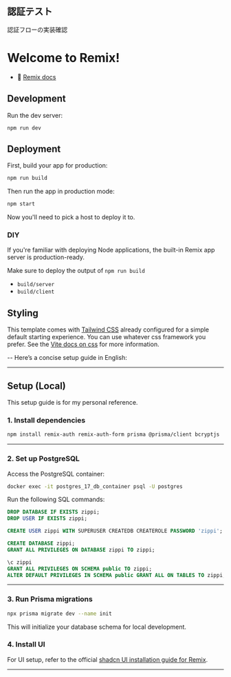 ## 認証テスト

認証フローの実装確認　

# Welcome to Remix!

- 📖 [Remix docs](https://remix.run/docs)

## Development

Run the dev server:

```shellscript
npm run dev
```

## Deployment

First, build your app for production:

```sh
npm run build
```

Then run the app in production mode:

```sh
npm start
```

Now you'll need to pick a host to deploy it to.

### DIY

If you're familiar with deploying Node applications, the built-in Remix app server is production-ready.

Make sure to deploy the output of `npm run build`

- `build/server`
- `build/client`

## Styling

This template comes with [Tailwind CSS](https://tailwindcss.com/) already configured for a simple default starting experience. You can use whatever css framework you prefer. See the [Vite docs on css](https://vitejs.dev/guide/features.html#css) for more information.

--
Here’s a concise setup guide in English:

---

## Setup (Local)

This setup guide is for my personal reference.

### 1. Install dependencies

```sh
npm install remix-auth remix-auth-form prisma @prisma/client bcryptjs
```

---

### 2. Set up PostgreSQL

Access the PostgreSQL container:

```sh
docker exec -it postgres_17_db_container psql -U postgres
```

Run the following SQL commands:

```sql
DROP DATABASE IF EXISTS zippi;
DROP USER IF EXISTS zippi;

CREATE USER zippi WITH SUPERUSER CREATEDB CREATEROLE PASSWORD 'zippi';

CREATE DATABASE zippi;
GRANT ALL PRIVILEGES ON DATABASE zippi TO zippi;

\c zippi
GRANT ALL PRIVILEGES ON SCHEMA public TO zippi;
ALTER DEFAULT PRIVILEGES IN SCHEMA public GRANT ALL ON TABLES TO zippi;
```

---

### 3. Run Prisma migrations

```sh
npx prisma migrate dev --name init
```

This will initialize your database schema for local development.
### 4. Install UI

For UI setup, refer to the official [shadcn UI installation guide for Remix](https://ui.shadcn.com/docs/installation/remix).

---
